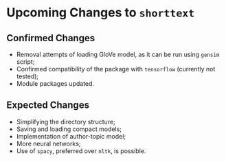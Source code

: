 Upcoming Changes to `shorttext`
===============================

Confirmed Changes
-----------------

* Removal attempts of loading GloVe model, as it can be run using `gensim` script;
* Confirmed compatibility of the package with `tensorflow` (currently not tested);
* Module packages updated.
 
Expected Changes
----------------

* Simplifying the directory structure;
* Saving and loading compact models;
* Implementation of author-topic model;
* More neural networks;
* Use of `spacy`, preferred over `nltk`, is possible.